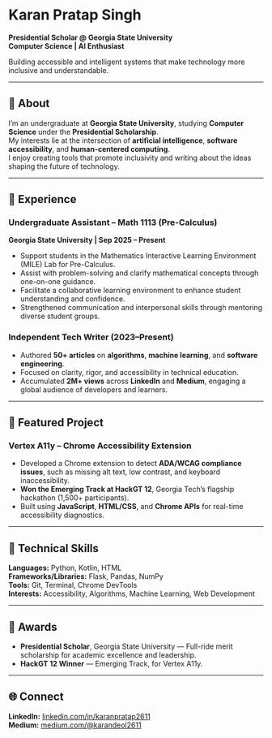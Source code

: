 # Karan Pratap Singh  
**Presidential Scholar @ Georgia State University**  
**Computer Science | AI Enthusiast**  

Building accessible and intelligent systems that make technology more inclusive and understandable.  

---

## 🧭 About  
I’m an undergraduate at **Georgia State University**, studying **Computer Science** under the **Presidential Scholarship**.  
My interests lie at the intersection of **artificial intelligence**, **software accessibility**, and **human-centered computing**.  
I enjoy creating tools that promote inclusivity and writing about the ideas shaping the future of technology.  

---

## 💼 Experience  

### Undergraduate Assistant – Math 1113 (Pre-Calculus)  
**Georgia State University | Sep 2025 – Present**  
- Support students in the Mathematics Interactive Learning Environment (MILE) Lab for Pre-Calculus.  
- Assist with problem-solving and clarify mathematical concepts through one-on-one guidance.  
- Facilitate a collaborative learning environment to enhance student understanding and confidence.  
- Strengthened communication and interpersonal skills through mentoring diverse student groups.  

### Independent Tech Writer (2023–Present)  
- Authored **50+ articles** on **algorithms**, **machine learning**, and **software engineering**.  
- Focused on clarity, rigor, and accessibility in technical education.  
- Accumulated **2M+ views** across **LinkedIn** and **Medium**, engaging a global audience of developers and learners.  

---

## 🚀 Featured Project  

### Vertex A11y – Chrome Accessibility Extension  
- Developed a Chrome extension to detect **ADA/WCAG compliance issues**, such as missing alt text, low contrast, and keyboard inaccessibility.  
- **Won the Emerging Track at HackGT 12**, Georgia Tech’s flagship hackathon (1,500+ participants).  
- Built using **JavaScript**, **HTML/CSS**, and **Chrome APIs** for real-time accessibility diagnostics.  

---

## 🧠 Technical Skills  
**Languages:** Python, Kotlin, HTML  
**Frameworks/Libraries:** Flask, Pandas, NumPy  
**Tools:** Git, Terminal, Chrome DevTools  
**Interests:** Accessibility, Algorithms, Machine Learning, Web Development  

---

## 🏅 Awards  
- **Presidential Scholar**, Georgia State University — Full-ride merit scholarship for academic excellence and leadership.  
- **HackGT 12 Winner** — Emerging Track, for Vertex A11y.  

---

## 🌐 Connect  
**LinkedIn:** [linkedin.com/in/karanpratap2611](https://www.linkedin.com/in/karanpratap2611)  
**Medium:** [medium.com/@karandeol2611](https://medium.com/@karandeol2611)  

